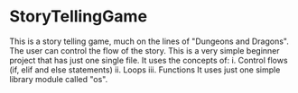 # StoryTellingGame
This is a story telling game, much on the lines of "Dungeons and Dragons". The user can control the flow of the story.
This is a very simple beginner project that has just one single file. 
It uses the concepts of:
i. Control flows (if, elif and else statements)
ii. Loops
iii. Functions
It uses just one simple library module called "os".
